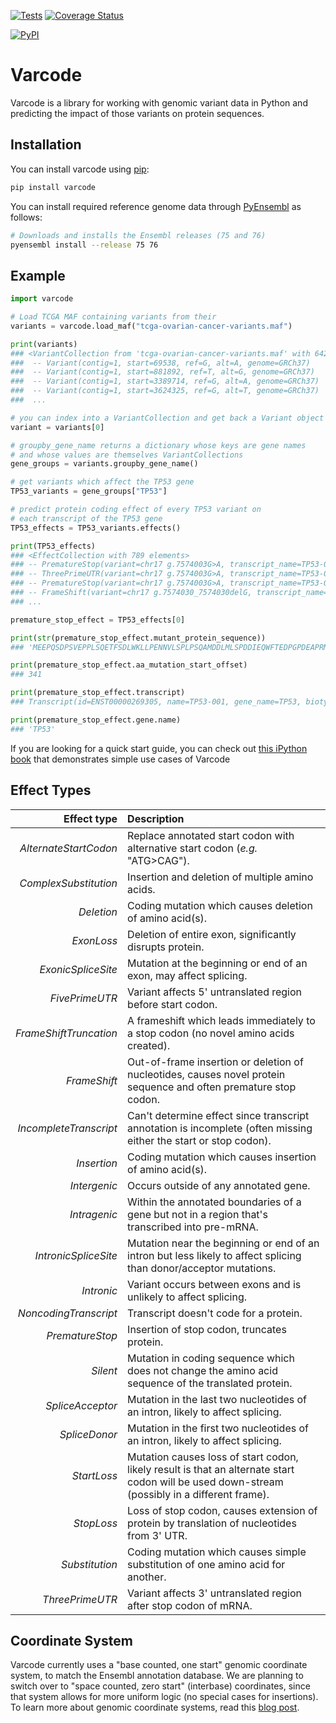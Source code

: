 [![Tests](https://github.com/openvax/varcode/actions/workflows/tests.yml/badge.svg)](https://github.com/openvax/varcode/actions/workflows/tests.yml)
<a href="https://coveralls.io/github/openvax/varcode?branch=master">
    <img src="https://coveralls.io/repos/openvax/varcode/badge.svg?branch=master&service=github" alt="Coverage Status" />
</a>
<!--
<a href="https://zenodo.org/badge/latestdoi/18834/openvax/varcode">
    <img src="https://zenodo.org/badge/18834/openvax/varcode.svg" alt="DOI" />
</a>
-->
<a href="https://pypi.python.org/pypi/varcode/">
    <img src="https://img.shields.io/pypi/v/varcode.svg?maxAge=1000" alt="PyPI" />
</a>

Varcode
=======

Varcode is a library for working with genomic variant data in Python and predicting the impact of those variants on protein sequences.

Installation
------------

You can install varcode using [pip](https://pip.pypa.io/en/latest/quickstart.html):

```bash
pip install varcode
```

You can install required reference genome data through [PyEnsembl](https://github.com/openvax/pyensembl) as follows:

```bash
# Downloads and installs the Ensembl releases (75 and 76)
pyensembl install --release 75 76
```


Example
-------


```python
import varcode

# Load TCGA MAF containing variants from their
variants = varcode.load_maf("tcga-ovarian-cancer-variants.maf")

print(variants)
### <VariantCollection from 'tcga-ovarian-cancer-variants.maf' with 6428 elements>
###  -- Variant(contig=1, start=69538, ref=G, alt=A, genome=GRCh37)
###  -- Variant(contig=1, start=881892, ref=T, alt=G, genome=GRCh37)
###  -- Variant(contig=1, start=3389714, ref=G, alt=A, genome=GRCh37)
###  -- Variant(contig=1, start=3624325, ref=G, alt=T, genome=GRCh37)
###  ...

# you can index into a VariantCollection and get back a Variant object
variant = variants[0]

# groupby_gene_name returns a dictionary whose keys are gene names
# and whose values are themselves VariantCollections
gene_groups = variants.groupby_gene_name()

# get variants which affect the TP53 gene
TP53_variants = gene_groups["TP53"]

# predict protein coding effect of every TP53 variant on
# each transcript of the TP53 gene
TP53_effects = TP53_variants.effects()

print(TP53_effects)
### <EffectCollection with 789 elements>
### -- PrematureStop(variant=chr17 g.7574003G>A, transcript_name=TP53-001, transcript_id=ENST00000269305, effect_description=p.R342*)
### -- ThreePrimeUTR(variant=chr17 g.7574003G>A, transcript_name=TP53-005, transcript_id=ENST00000420246)
### -- PrematureStop(variant=chr17 g.7574003G>A, transcript_name=TP53-002, transcript_id=ENST00000445888, effect_description=p.R342*)
### -- FrameShift(variant=chr17 g.7574030_7574030delG, transcript_name=TP53-001, transcript_id=ENST00000269305, effect_description=p.R333fs)
### ...

premature_stop_effect = TP53_effects[0]

print(str(premature_stop_effect.mutant_protein_sequence))
### 'MEEPQSDPSVEPPLSQETFSDLWKLLPENNVLSPLPSQAMDDLMLSPDDIEQWFTEDPGPDEAPRMPEAAPPVAPAPAAPTPAAPAPAPSWPLSSSVPSQKTYQGSYGFRLGFLHSGTAKSVTCTYSPALNKMFCQLAKTCPVQLWVDSTPPPGTRVRAMAIYKQSQHMTEVVRRCPHHERCSDSDGLAPPQHLIRVEGNLRVEYLDDRNTFRHSVVVPYEPPEVGSDCTTIHYNYMCNSSCMGGMNRRPILTIITLEDSSGNLLGRNSFEVRVCACPGRDRRTEEENLRKKGEPHHELPPGSTKRALPNNTSSSPQPKKKPLDGEYFTLQIRGRERFEMF'

print(premature_stop_effect.aa_mutation_start_offset)
### 341

print(premature_stop_effect.transcript)
### Transcript(id=ENST00000269305, name=TP53-001, gene_name=TP53, biotype=protein_coding, location=17:7571720-7590856)

print(premature_stop_effect.gene.name)
### 'TP53'
```

If you are looking for a quick start guide, you can check out [this iPython book](./examples/varcode-quick_start.ipynb) that demonstrates simple use cases of Varcode

Effect Types
------------

Effect type  | Description
-----------: | :-----------
*AlternateStartCodon* | Replace annotated start codon with alternative  start codon (*e.g.* "ATG>CAG").
*ComplexSubstitution* | Insertion and deletion of multiple amino acids.
*Deletion* | Coding mutation which causes deletion of amino acid(s).
*ExonLoss* | Deletion of entire exon, significantly disrupts protein.
*ExonicSpliceSite* | Mutation at the beginning or end of an exon, may affect splicing.
*FivePrimeUTR* | Variant affects 5' untranslated region before start codon.
*FrameShiftTruncation* | A frameshift which leads immediately to a stop codon (no novel amino acids created).
*FrameShift* | Out-of-frame insertion or deletion of nucleotides, causes novel protein sequence and often premature stop codon.
*IncompleteTranscript* | Can't determine effect since transcript annotation is incomplete (often missing either the start or stop codon).
*Insertion* | Coding mutation which causes insertion of amino acid(s).
*Intergenic* | Occurs outside of any annotated gene.
*Intragenic* |Within the annotated boundaries of a gene but not in a region that's transcribed into pre-mRNA.
*IntronicSpliceSite* | Mutation near the beginning or end of an intron but less likely to affect splicing than donor/acceptor mutations.
*Intronic* | Variant occurs between exons and is unlikely to affect splicing.
*NoncodingTranscript* | Transcript doesn't code for a protein.
*PrematureStop* | Insertion of stop codon, truncates protein.
*Silent* | Mutation in coding sequence which does not change the amino acid sequence of the translated protein.
*SpliceAcceptor* | Mutation in the last two nucleotides of an intron, likely to affect splicing.
*SpliceDonor* | Mutation in the first two nucleotides of an intron, likely to affect splicing.
*StartLoss* | Mutation causes loss of start codon, likely result is that an alternate start codon will be used down-stream (possibly in a different frame).
*StopLoss* | Loss of stop codon, causes extension of protein by translation of nucleotides from 3' UTR.
*Substitution* | Coding mutation which causes simple substitution of one amino acid for another.
*ThreePrimeUTR* | Variant affects 3' untranslated region after stop codon of mRNA.


Coordinate System
-----------------
Varcode currently uses a "base counted, one start" genomic coordinate system, to match the Ensembl annotation database. We are planning to switch over to "space counted, zero start" (interbase) coordinates, since that system allows for more uniform logic (no special cases for insertions). To learn more about genomic coordinate systems, read this [blog post](http://alternateallele.blogspot.com/2012/03/genome-coordinate-conventions.html).
